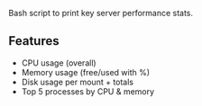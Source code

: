 Bash script to print key server performance stats.

## Features
- CPU usage (overall)
- Memory usage (free/used with %)
- Disk usage per mount + totals
- Top 5 processes by CPU & memory
